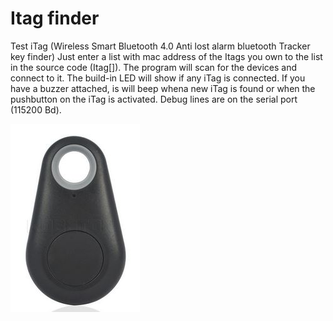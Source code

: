 # Itag finder
Test iTag (Wireless Smart Bluetooth 4.0 Anti lost alarm bluetooth Tracker key finder)
Just enter a list with mac address of the Itags you own to the list in the source code (Itag[]).
The program will scan for the devices and connect to it.  The build-in LED will show if any iTag is connected.
If you have a buzzer attached, is will beep whena new iTag is found or when the pushbutton on the iTag is activated.
Debug lines are on the serial port (115200 Bd).

![alt text](https://github.com/Edzelf/Itag/blob/main/itag.jpg?raw=true)
